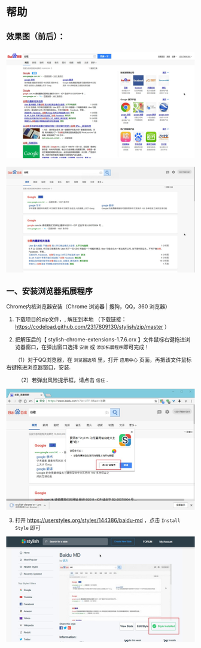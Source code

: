 帮助
==========

效果图（前后）：
----

[![imgur](https://github.com/2317809130/stylish/blob/master/help/befor.jpg)]()
----

[![imgur](https://github.com/2317809130/stylish/blob/master/help/aftjpg.jpg)]()


一、安装浏览器拓展程序
----
Chrome内核浏览器安装（Chrome 浏览器 | 搜狗，QQ，360 浏览器）

1. 下载项目的zip文件，, 解压到本地 
        （下载链接：https://codeload.github.com/2317809130/stylish/zip/master  ）

2. 把解压后的【 stylish-chrome-extensions-1.7.6.crx  】文件鼠标右键拖进浏览器窗口，在弹出窗口选择 ` 安装 ` 或 ` 添加拓展程序 `即可完成！


         （1）对于QQ浏览器，在 `浏览器选项` 里，打开 `应用中心` 页面，再把该文件鼠标右键拖进浏览器窗口，安装.
        
         （2）若弹出风险提示框，请点击 `信任` .

[![imgur](https://github.com/2317809130/stylish/blob/master/help/step1.jpg)]()

3. 打开 https://userstyles.org/styles/144386/baidu-md ，点击  `Install Style` 即可

[![imgur](https://github.com/2317809130/stylish/blob/master/help/step2.jpg)]()




